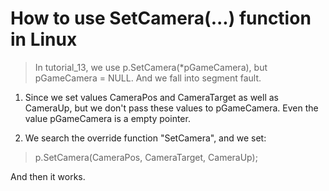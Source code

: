 # How to use SetCamera(...) function in Linux


> In tutorial_13, we use p.SetCamera(*pGameCamera), but pGameCamera = NULL. And we fall into segment fault.


1. Since we set values CameraPos and CameraTarget as well as CameraUp, but we don't pass these values to pGameCamera. 
Even the value pGameCamera is a empty pointer.

2. We search the override function "SetCamera", and we set:
> p.SetCamera(CameraPos, CameraTarget, CameraUp);

And then it works.
